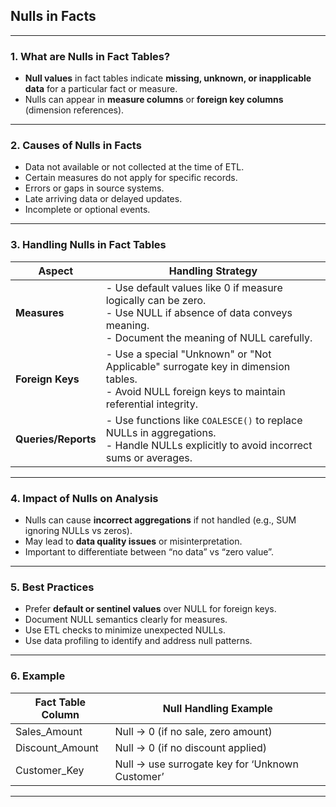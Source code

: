 ## **Nulls in Facts**

---

### **1. What are Nulls in Fact Tables?**

* **Null values** in fact tables indicate **missing, unknown, or inapplicable data** for a particular fact or measure.
* Nulls can appear in **measure columns** or **foreign key columns** (dimension references).

---

### **2. Causes of Nulls in Facts**

* Data not available or not collected at the time of ETL.
* Certain measures do not apply for specific records.
* Errors or gaps in source systems.
* Late arriving data or delayed updates.
* Incomplete or optional events.

---

### **3. Handling Nulls in Fact Tables**

| Aspect              | Handling Strategy                                                                                                                                            |
| ------------------- | ------------------------------------------------------------------------------------------------------------------------------------------------------------ |
| **Measures**        | - Use default values like 0 if measure logically can be zero.<br>- Use NULL if absence of data conveys meaning.<br>- Document the meaning of NULL carefully. |
| **Foreign Keys**    | - Use a special "Unknown" or "Not Applicable" surrogate key in dimension tables.<br>- Avoid NULL foreign keys to maintain referential integrity.             |
| **Queries/Reports** | - Use functions like `COALESCE()` to replace NULLs in aggregations.<br>- Handle NULLs explicitly to avoid incorrect sums or averages.                        |

---

### **4. Impact of Nulls on Analysis**

* Nulls can cause **incorrect aggregations** if not handled (e.g., SUM ignoring NULLs vs zeros).
* May lead to **data quality issues** or misinterpretation.
* Important to differentiate between “no data” vs “zero value”.

---

### **5. Best Practices**

* Prefer **default or sentinel values** over NULL for foreign keys.
* Document NULL semantics clearly for measures.
* Use ETL checks to minimize unexpected NULLs.
* Use data profiling to identify and address null patterns.

---

### **6. Example**

| Fact Table Column | Null Handling Example                           |
| ----------------- | ----------------------------------------------- |
| Sales\_Amount     | Null → 0 (if no sale, zero amount)              |
| Discount\_Amount  | Null → 0 (if no discount applied)               |
| Customer\_Key     | Null → use surrogate key for ‘Unknown Customer’ |

---
